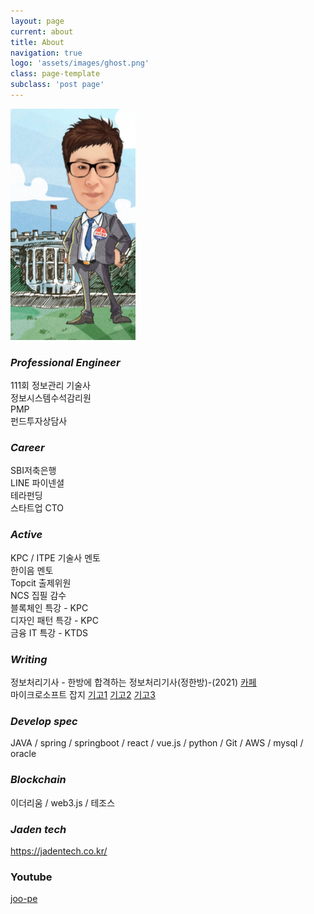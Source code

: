```yaml
---
layout: page
current: about
title: About
navigation: true
logo: 'assets/images/ghost.png'
class: page-template
subclass: 'post page'
---
```



<img src="../assets/built/images/joo-pe.jpeg"  width="200" height="370">

### *Professional Engineer*

111회 정보관리 기술사 <br>
정보시스템수석감리원 <br>
PMP <br>
펀드투자상담사 <br>

### *Career*

SBI저축은행 <br>
LINE 파이넨셜 <br>
테라펀딩 <br>
스타트업 CTO<br>

### *Active*

KPC / ITPE 기술사 멘토 <br>
한이음 멘토 <br>
Topcit 출제위원 <br>
NCS 집필 감수 <br>
블록체인 특강 - KPC <br>
디자인 패턴 특강 - KPC <br>
금융 IT 특강 - KTDS <br>

### *Writing*

정보처리기사 - 한방에 합격하는 정보처리기사(정한방)-(2021) [카페](https://cafe.naver.com/pass1try) <br> 
마이크로소프트 잡지 [기고1](https://books.google.co.kr/books?id=pj1gDwAAQBAJ&pg=PA84&lpg=PA84&dq=%EB%B0%95%EC%A3%BC%ED%98%95%EA%B8%B0%EC%88%A0%EC%82%AC&source=bl&ots=imutRpgpmK&sig=ACfU3U2oF2TeUHlIDNNa_aOBVM9mkE9qaQ&hl=ko&sa=X&ved=2ahUKEwiR9MTo69fuAhXTZt4KHRGjBT8Q6AEwCnoECAUQAg#v=onepage&q=%EB%B0%95%EC%A3%BC%ED%98%95%EA%B8%B0%EC%88%A0%EC%82%AC&f=false)
[기고2](https://books.google.co.kr/books?id=zh99DwAAQBAJ&pg=PA6&lpg=PA6&dq=%EB%B0%95%EC%A3%BC%ED%98%95%EA%B8%B0%EC%88%A0%EC%82%AC&source=bl&ots=m_Yj4Z-tV6&sig=ACfU3U1Kqr-9LiXdGRV-V6OCtJOVGCYwUw&hl=ko&sa=X&ved=2ahUKEwiR9MTo69fuAhXTZt4KHRGjBT8Q6AEwC3oECAYQAg#v=onepage&q=%EB%B0%95%EC%A3%BC%ED%98%95%EA%B8%B0%EC%88%A0%EC%82%AC&f=false)
[기고3](https://books.google.co.kr/books?id=0_JQDwAAQBAJ&pg=PA6&lpg=PA6&dq=%EB%B0%95%EC%A3%BC%ED%98%95%EA%B8%B0%EC%88%A0%EC%82%AC&source=bl&ots=PhNXijQAVl&sig=ACfU3U2Y9alFiFqXeW2nRAkOLKKPNK4uXQ&hl=ko&sa=X&ved=2ahUKEwj3kM_x7NfuAhXWP3AKHUdYADQ4FBDoATADegQIBBAC#v=onepage&q=%EB%B0%95%EC%A3%BC%ED%98%95%EA%B8%B0%EC%88%A0%EC%82%AC&f=false)

### *Develop spec*
JAVA / spring / springboot / react / vue.js / python / Git / AWS / mysql / oracle

### *Blockchain*
이더리움 / web3.js / 테조스

### *Jaden tech*
https://jadentech.co.kr/

### Youtube
[joo-pe](https://www.youtube.com/channel/UCS63caBU8R3985Klba8zrzg)
